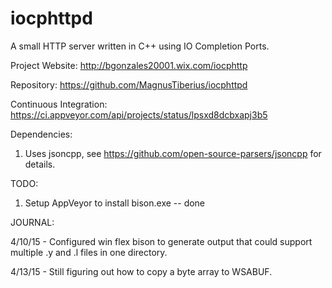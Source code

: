 # iocphttpd
A small HTTP server written in C++ using IO Completion Ports.

Project Website:
http://bgonzales20001.wix.com/iocphttp

Repository:
https://github.com/MagnusTiberius/iocphttpd

Continuous Integration:
https://ci.appveyor.com/api/projects/status/lpsxd8dcbxapj3b5

Dependencies:

1) Uses jsoncpp, see https://github.com/open-source-parsers/jsoncpp for details.

TODO:

1) Setup AppVeyor to install bison.exe  -- done

JOURNAL:

4/10/15 - Configured win flex bison to generate output that could support multiple .y and .l files in one directory.

4/13/15 - Still figuring out how to copy a byte array to WSABUF.
